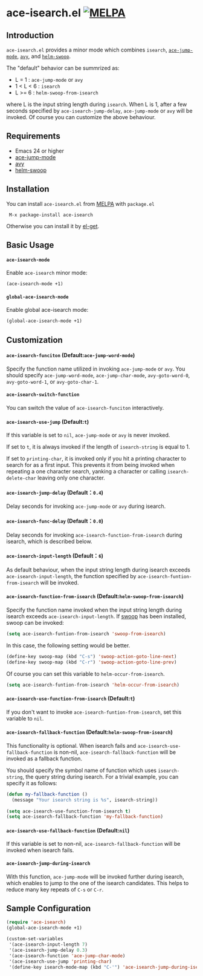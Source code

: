 ace-isearch.el [![MELPA](http://melpa.org/packages/ace-isearch-badge.svg)](http://melpa.org/#/ace-isearch)
===========

## Introduction
`ace-isearch.el` provides a minor mode which combines `isearch`,  [`ace-jump-mode`](https://github.com/winterTTr/ace-jump-mode), 
[`avy`](https://github.com/abo-abo/avy), and
[`helm-swoop`](https://github.com/ShingoFukuyama/helm-swoop).

The "default" behavior can be summrized as:
- L = 1     : `ace-jump-mode` or `avy`
- 1 < L < 6 : `isearch`
- L >= 6    : `helm-swoop-from-isearch`

where L is the input string length during `isearch`.  When L is 1, after a
few seconds specified by `ace-isearch-jump-delay`, `ace-jump-mode` or `avy` will
be invoked. Of course you can customize the above behaviour.

## Requirements

* Emacs 24 or higher
* [ace-jump-mode](https://github.com/winterTTr/ace-jump-mode)
* [avy](https://github.com/abo-abo/avy)
* [helm-swoop](https://github.com/ShingoFukuyama/helm-swoop)

## Installation

You can install `ace-isearch.el` from [MELPA](http://melpa.org/#/ace-isearch) with `package.el`

```
 M-x package-install ace-isearch
```

Otherwise you can install it by [el-get](https://github.com/dimitri/el-get/blob/master/recipes/ace-isearch.rcp).

## Basic Usage

#### `ace-isearch-mode`

Enable `ace-isearch` minor mode:

```lisp
(ace-isearch-mode +1)
```

#### `global-ace-isearch-mode`

Enable global ace-isearch mode:

```lisp
(global-ace-isearch-mode +1)
```

## Customization

#### `ace-isearch-funciton` (Default:`ace-jump-word-mode`)
Specify the function name utilized in invoking `ace-jump-mode` or `avy`.
You should specify `ace-jump-word-mode`, `ace-jump-char-mode`, `avy-goto-word-0`, 
`avy-goto-word-1`, or `avy-goto-char-1`.

#### `ace-isearch-switch-function`
You can switch the value of `ace-isearch-funciton` interactively.

#### `ace-isearch-use-jump` (Default:`t`)
If this variable is set to `nil`, `ace-jump-mode` or `avy` is never invoked.

If set to `t`, it is always invoked if the length of `isearch-string` is equal to 1.

If set to `printing-char`, it is invoked only if you hit a printing character to search for as a first input.
This prevents it from being invoked when repeating a one character search, yanking a character or calling
`isearch-delete-char` leaving only one character.

#### `ace-isearch-jump-delay` (Default：`0.4`)
Delay seconds for invoking `ace-jump-mode` or `avy` during isearch.

#### `ace-isearch-func-delay` (Default：`0.0`)
Delay seconds for invoking `ace-isearch-function-from-isearch` during isearch, which is described below.

#### `ace-isearch-input-length` (Default：`6`)
As default behaviour, when the input string length during isearch exceeds `ace-isearch-input-length`, 
the function specified by `ace-isearch-funtion-from-isearch` will be invoked.

#### `ace-isearch-function-from-isearch` (Default:`helm-swoop-from-isearch`)
Specify the function name invoked when the input string length during isearch exceeds `ace-isearch-input-length`.
If [swoop](https://github.com/ShingoFukuyama/emacs-swoop) has been installed, swoop can be invoked:

```el
(setq ace-isearch-funtion-from-isearch 'swoop-from-isearch)
```

In this case, the following setting would be better.

```el
(define-key swoop-map (kbd "C-s") 'swoop-action-goto-line-next)
(define-key swoop-map (kbd "C-r") 'swoop-action-goto-line-prev)
```

Of course you can set this variable to `helm-occur-from-isearch`.

```el
(setq ace-isearch-funtion-from-isearch 'helm-occur-from-isearch)
```

#### `ace-isearch-use-function-from-isearch` (Default:`t`)
If you don't want to invoke `ace-isearch-funtion-from-isearch`, set this variable to `nil`.

#### `ace-isearch-fallback-function`  (Default:`helm-swoop-from-isearch`)
This functionality is optional.
When isearch fails and `ace-isearch-use-fallback-function` is non-nil,
`ace-isearch-fallback-function` will be invoked as a fallback function.

You should specify the symbol name of function which uses `isearch-string`, the query string during isearch.
For a trivial example, you can specify it as follows:

```el
(defun my-fallback-function ()
  (message "Your isearch string is %s", isearch-string))
  
(setq ace-isearch-use-function-from-isearch t)
(setq ace-isearch-fallback-function 'my-fallback-function)
```

#### `ace-isearch-use-fallback-function`  (Default:`nil`)
If this variable is set to non-nil, `ace-isearch-fallback-function` will be invoked
when isearch fails.

#### `ace-isearch-jump-during-isearch`
With this function, `ace-jump-mode` will be invoked further during isearch, which enables to jump to the one of the isearch candidates.
This helps to reduce many key repeats of `C-s` or `C-r`.

## Sample Configuration
```el
(require 'ace-isearch)
(global-ace-isearch-mode +1)

(custom-set-variables
 '(ace-isearch-input-length 7)
 '(ace-isearch-jump-delay 0.3)
 '(ace-isearch-function 'ace-jump-char-mode)
 '(ace-isearch-use-jump 'printing-char)
 '(define-key isearch-mode-map (kbd "C-'") 'ace-isearch-jump-during-isearch))
```
